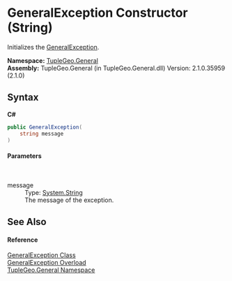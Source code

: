 # GeneralException Constructor (String)
 

Initializes the <a href="T_TupleGeo_General_GeneralException">GeneralException</a>.

**Namespace:**&nbsp;<a href="N_TupleGeo_General">TupleGeo.General</a><br />**Assembly:**&nbsp;TupleGeo.General (in TupleGeo.General.dll) Version: 2.1.0.35959 (2.1.0)

## Syntax

**C#**<br />
``` C#
public GeneralException(
	string message
)
```


#### Parameters
&nbsp;<dl><dt>message</dt><dd>Type: <a href="http://msdn2.microsoft.com/en-us/library/s1wwdcbf" target="_blank">System.String</a><br />The message of the exception.</dd></dl>

## See Also


#### Reference
<a href="T_TupleGeo_General_GeneralException">GeneralException Class</a><br /><a href="Overload_TupleGeo_General_GeneralException__ctor">GeneralException Overload</a><br /><a href="N_TupleGeo_General">TupleGeo.General Namespace</a><br />